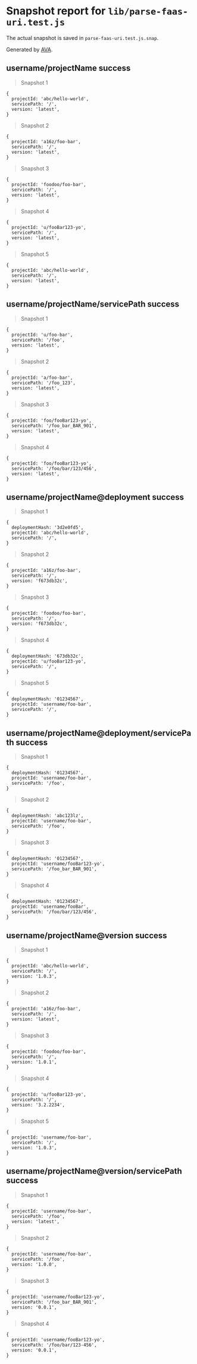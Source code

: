 # Snapshot report for `lib/parse-faas-uri.test.js`

The actual snapshot is saved in `parse-faas-uri.test.js.snap`.

Generated by [AVA](https://ava.li).

## username/projectName success

> Snapshot 1

    {
      projectId: 'abc/hello-world',
      servicePath: '/',
      version: 'latest',
    }

> Snapshot 2

    {
      projectId: 'a16z/foo-bar',
      servicePath: '/',
      version: 'latest',
    }

> Snapshot 3

    {
      projectId: 'foodoo/foo-bar',
      servicePath: '/',
      version: 'latest',
    }

> Snapshot 4

    {
      projectId: 'u/fooBar123-yo',
      servicePath: '/',
      version: 'latest',
    }

> Snapshot 5

    {
      projectId: 'abc/hello-world',
      servicePath: '/',
      version: 'latest',
    }

## username/projectName/servicePath success

> Snapshot 1

    {
      projectId: 'u/foo-bar',
      servicePath: '/foo',
      version: 'latest',
    }

> Snapshot 2

    {
      projectId: 'a/foo-bar',
      servicePath: '/foo_123',
      version: 'latest',
    }

> Snapshot 3

    {
      projectId: 'foo/fooBar123-yo',
      servicePath: '/foo_bar_BAR_901',
      version: 'latest',
    }

> Snapshot 4

    {
      projectId: 'foo/fooBar123-yo',
      servicePath: '/foo/bar/123/456',
      version: 'latest',
    }

## username/projectName@deployment success

> Snapshot 1

    {
      deploymentHash: '3d2e0fd5',
      projectId: 'abc/hello-world',
      servicePath: '/',
    }

> Snapshot 2

    {
      projectId: 'a16z/foo-bar',
      servicePath: '/',
      version: 'f673db32c',
    }

> Snapshot 3

    {
      projectId: 'foodoo/foo-bar',
      servicePath: '/',
      version: 'f673db32c',
    }

> Snapshot 4

    {
      deploymentHash: '673db32c',
      projectId: 'u/fooBar123-yo',
      servicePath: '/',
    }

> Snapshot 5

    {
      deploymentHash: '01234567',
      projectId: 'username/foo-bar',
      servicePath: '/',
    }

## username/projectName@deployment/servicePath success

> Snapshot 1

    {
      deploymentHash: '01234567',
      projectId: 'username/foo-bar',
      servicePath: '/foo',
    }

> Snapshot 2

    {
      deploymentHash: 'abc123lz',
      projectId: 'username/foo-bar',
      servicePath: '/foo',
    }

> Snapshot 3

    {
      deploymentHash: '01234567',
      projectId: 'username/fooBar123-yo',
      servicePath: '/foo_bar_BAR_901',
    }

> Snapshot 4

    {
      deploymentHash: '01234567',
      projectId: 'username/fooBar',
      servicePath: '/foo/bar/123/456',
    }

## username/projectName@version success

> Snapshot 1

    {
      projectId: 'abc/hello-world',
      servicePath: '/',
      version: '1.0.3',
    }

> Snapshot 2

    {
      projectId: 'a16z/foo-bar',
      servicePath: '/',
      version: 'latest',
    }

> Snapshot 3

    {
      projectId: 'foodoo/foo-bar',
      servicePath: '/',
      version: '1.0.1',
    }

> Snapshot 4

    {
      projectId: 'u/fooBar123-yo',
      servicePath: '/',
      version: '3.2.2234',
    }

> Snapshot 5

    {
      projectId: 'username/foo-bar',
      servicePath: '/',
      version: '1.0.3',
    }

## username/projectName@version/servicePath success

> Snapshot 1

    {
      projectId: 'username/foo-bar',
      servicePath: '/foo',
      version: 'latest',
    }

> Snapshot 2

    {
      projectId: 'username/foo-bar',
      servicePath: '/foo',
      version: '1.0.0',
    }

> Snapshot 3

    {
      projectId: 'username/fooBar123-yo',
      servicePath: '/foo_bar_BAR_901',
      version: '0.0.1',
    }

> Snapshot 4

    {
      projectId: 'username/fooBar123-yo',
      servicePath: '/foo/bar/123-456',
      version: '0.0.1',
    }
